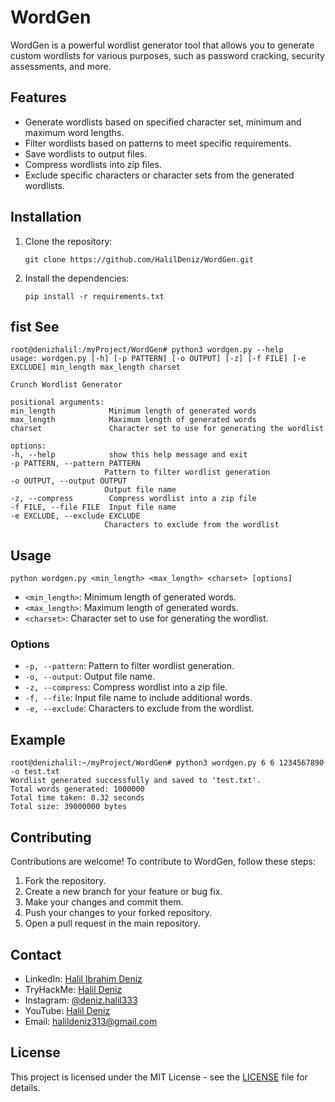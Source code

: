 # WordGen

WordGen is a powerful wordlist generator tool that allows you to generate custom wordlists for various purposes, such as password cracking, security assessments, and more.

## Features

- Generate wordlists based on specified character set, minimum and maximum word lengths.
- Filter wordlists based on patterns to meet specific requirements.
- Save wordlists to output files.
- Compress wordlists into zip files.
- Exclude specific characters or character sets from the generated wordlists.

## Installation

1. Clone the repository:

   ```shell
   git clone https://github.com/HalilDeniz/WordGen.git
   ```

2. Install the dependencies:

   ```shell
   pip install -r requirements.txt
   ```
## fist See
   ```
root@denizhalil:/myProject/WordGen# python3 wordgen.py --help
usage: wordgen.py [-h] [-p PATTERN] [-o OUTPUT] [-z] [-f FILE] [-e EXCLUDE] min_length max_length charset

Crunch Wordlist Generator

positional arguments:
  min_length            Minimum length of generated words
  max_length            Maximum length of generated words
  charset               Character set to use for generating the wordlist

options:
  -h, --help            show this help message and exit
  -p PATTERN, --pattern PATTERN
                        Pattern to filter wordlist generation
  -o OUTPUT, --output OUTPUT
                        Output file name
  -z, --compress        Compress wordlist into a zip file
  -f FILE, --file FILE  Input file name
  -e EXCLUDE, --exclude EXCLUDE
                        Characters to exclude from the wordlist
```

## Usage

```shell
python wordgen.py <min_length> <max_length> <charset> [options]
```

- `<min_length>`: Minimum length of generated words.
- `<max_length>`: Maximum length of generated words.
- `<charset>`: Character set to use for generating the wordlist.

### Options

- `-p, --pattern`: Pattern to filter wordlist generation.
- `-o, --output`: Output file name.
- `-z, --compress`: Compress wordlist into a zip file.
- `-f, --file`: Input file name to include additional words.
- `-e, --exclude`: Characters to exclude from the wordlist.

## Example
```
root@denizhalil:~/myProject/WordGen# python3 wordgen.py 6 6 1234567890 -o test.txt
Wordlist generated successfully and saved to 'test.txt'.
Total words generated: 1000000
Total time taken: 0.32 seconds
Total size: 39000000 bytes
```

## Contributing
Contributions are welcome! To contribute to WordGen, follow these steps:

1. Fork the repository.
2. Create a new branch for your feature or bug fix.
3. Make your changes and commit them.
4. Push your changes to your forked repository.
5. Open a pull request in the main repository.

## Contact

- LinkedIn: [Halil Ibrahim Deniz](https://www.linkedin.com/in/halil-ibrahim-deniz/)
- TryHackMe: [Halil Deniz](https://tryhackme.com/p/halilovic)
- Instagram: [@deniz.halil333](https://www.instagram.com/deniz.halil333/)
- YouTube: [Halil Deniz](https://www.youtube.com/c/HalilDeniz)
- Email: halildeniz313@gmail.com

## License

This project is licensed under the MIT License - see the [LICENSE](LICENSE) file for details.
